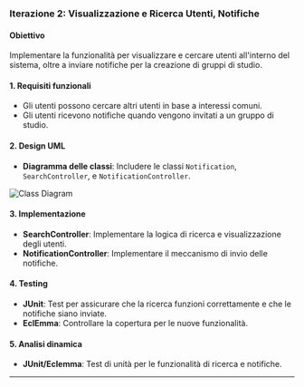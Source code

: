 ### Iterazione 2: Visualizzazione e Ricerca Utenti, Notifiche

#### Obiettivo
Implementare la funzionalità per visualizzare e cercare utenti all'interno del sistema, oltre a inviare notifiche per la creazione di gruppi di studio.

#### 1. Requisiti funzionali
- Gli utenti possono cercare altri utenti in base a interessi comuni.
- Gli utenti ricevono notifiche quando vengono invitati a un gruppo di studio.

#### 2. Design UML
- **Diagramma delle classi**: Includere le classi `Notification`, `SearchController`, e `NotificationController`.
  
![Class Diagram](https://www.planttext.com/api/plantuml/png/dLH1JiCm4Bpx5LPEeLKZk4QeGe8ALOA26dY0vIof8N62lIb2g7_79fJQYNqXfyGpEvwTNULA8rFODpKX7UDlh0AQh2GA5A0J-aMeUNZDjAQR5iMBu0n5Aty1-ooeA7EwbWWLAETKWon1hHecwfmMg8Ii75G15vq0YJ520reRCm746CPUJu0vhG3NPNesDJCtPYpa63MiVIjAlxeuMROoamkqJmbq69JTUht6b4UiS411_ViXgfZm4Hub6axW9zjeymFg3y3LEH123iuYNRSILLlNe4QxL01JV7U2lNtgDQW2r5vmO_RvzE6PiVKMq-bx3-hJSNCdD5vQwERfOUdMxDgFuTx7QLh6TNZJ8nwbG_dpkfaUZkvt6R6OPNchshxRWcbCOzeFdGn9c9TG4UCSEdJ5KzVWsjlxIRM2L-3_g3xOMKUooh9bA0wQs-bgCfc_vJkZFl8Ywib5GcUB1KtEisoM-7-cd3PCcW5hGgvCblRFzWq0)

#### 3. Implementazione
- **SearchController**: Implementare la logica di ricerca e visualizzazione degli utenti.
- **NotificationController**: Implementare il meccanismo di invio delle notifiche.

#### 4. Testing
- **JUnit**: Test per assicurare che la ricerca funzioni correttamente e che le notifiche siano inviate.
- **EclEmma**: Controllare la copertura per le nuove funzionalità.

#### 5. Analisi dinamica
- **JUnit/Eclemma**: Test di unità per le funzionalità di ricerca e notifiche.

---
